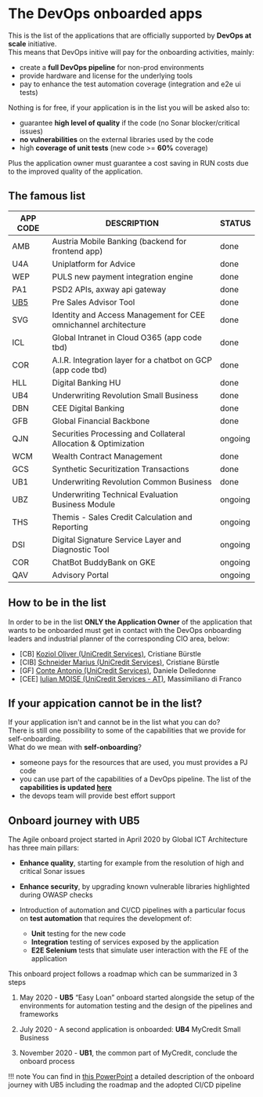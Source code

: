 
# The DevOps onboarded apps

This is the list of the applications that are officially supported by **DevOps at scale** initiative.  
This means that DevOps initive will pay for the onboarding activities, mainly: 
 
* create a **full DevOps pipeline** for non-prod environments
* provide hardware and license for the underlying tools
* pay to enhance the test automation coverage (integration and e2e ui tests) 

Nothing is for free, if your application is in the list you will be asked also to:  

* guarantee **high level of quality** if the code (no Sonar blocker/critical issues)
* **no vulnerabilities** on the external libraries used by the code
* high **coverage of unit tests** (new code >= **60%** coverage)  

Plus the application owner must guarantee a cost saving in RUN costs due to the improved quality of the application.

## The famous list

| APP CODE | DESCRIPTION | STATUS |
| --- | --- | --- |
| AMB | Austria Mobile Banking (backend for frontend app) |done|
| U4A | Uniplatform for Advice |done|
| WEP | PULS new payment integration engine |done|
| PA1 | PSD2 APIs, axway api gateway |done|
| [UB5](supported-apps.md#onboard-journey-with-ub5) | Pre Sales Advisor Tool |done|
| SVG | Identity and Access Management for CEE omnichannel architecture |done|
| ICL | Global Intranet in Cloud O365 (app code tbd) |done|
| COR | A.I.R. Integration layer for a chatbot on GCP (app code tbd) |done|
| HLL | Digital Banking HU |done|
| UB4 | Underwriting Revolution Small Business |done|
| DBN | CEE Digital Banking |done|
| GFB | Global Financial Backbone |done|
| QJN | Securities Processing and Collateral Allocation & Optimization |ongoing|
| WCM | Wealth Contract Management |done|
| GCS | Synthetic Securitization Transactions |done|
| UB1 | Underwriting Revolution Common Business |done|
| UBZ | Underwriting Technical Evaluation Business Module |ongoing|
| THS | Themis - Sales Credit Calculation and Reporting |ongoing|
| DSI | Digital Signature Service Layer and Diagnostic Tool |ongoing|
| COR | ChatBot BuddyBank on GKE |ongoing|
| QAV | Advisory Portal |ongoing|

## How to be in the list

In order to be in the list **ONLY the Application Owner** of the application that wants to be onboarded must get in contact with the DevOps onboarding leaders and industrial planner of the corresponding CIO area, below:

* [CB] <a href="mailto:Oliver.Koziol@unicredit.de">Koziol Oliver (UniCredit Services)</a>, Cristiane Bürstle
* [CIB] <a href="mailto:Marius.Schneider@unicredit.de">Schneider Marius (UniCredit Services)</a>, Cristiane Bürstle
* [GF] <a href="mailto:ANTONIO.CONTE@unicredit.eu">Conte Antonio (UniCredit Services)</a>, Daniele Delledonne
* [CEE] <a href="mailto:Iulian.Moise2@unicredit.at">Iulian MOISE (UniCredit Services - AT)</a>, Massimiliano di Franco


## If your appication cannot be in the list?

If your application isn't and cannot be in the list what you can do?  
There is still one possibility to some of the capabilities that we provide for self-onboarding.  
What do we mean with **self-onboarding**? 
 
* someone pays for the resources that are used, you must provides a PJ code
* you can use part of the capabilities of a DevOps pipeline. The list of the **capabilities is updated [here](self-onboarding.md)**
* the devops team will provide best effort support


## Onboard journey with UB5

The Agile onboard project started in April 2020 by Global ICT Architecture has three main pillars:

* **Enhance quality**, starting for example from the resolution of high and critical Sonar issues 

* **Enhance security**, by upgrading known vulnerable libraries highlighted during OWASP checks

* Introduction of automation and CI/CD pipelines with a particular focus on **test automation** that requires the development of:
    - **Unit** testing for the new code
    - **Integration** testing of services exposed by the application
    - **E2E Selenium** tests that simulate user interaction with the FE of the application


This onboard project follows a roadmap which can be summarized in 3 steps

1. May 2020 - **UB5** “Easy Loan” onboard started alongside the setup of the environments for automation testing and the design of the pipelines and frameworks

2. July 2020 - A second application is onboarded: **UB4** MyCredit Small Business

3. November 2020 -  **UB1**, the common part of MyCredit, conclude the onboard process

!!! note
    You can find in [this PowerPoint](files/20201002_DevOps_in_GRM_GLO_webinar_v4.pptx) a detailed description of the onboard journey with UB5 including the roadmap and the adopted CI/CD pipeline